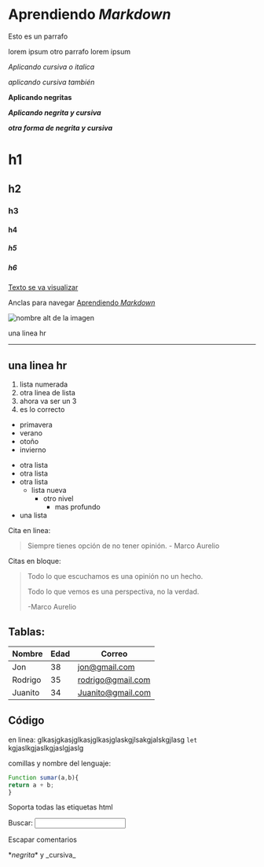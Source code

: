 # Aprendiendo _Markdown_

Esto es un parrafo

lorem ipsum otro parrafo lorem ipsum

_Aplicando cursiva o italica_

_aplicando cursiva también_

**Aplicando negritas**

**_Aplicando negrita y cursiva_**

**_otra forma de negrita y cursiva_**

# h1

## h2

### h3

#### h4

##### h5

##### h6

[Texto se va visualizar](https://youtube.com)

Anclas para navegar
[Aprendiendo _Markdown_](#aprendiendo-markdown)

![nombre alt de la imagen](https://images.pexels.com/photos/13192126/pexels-photo-13192126.jpeg?auto=compress&cs=tinysrgb&w=1260&h=750&dpr=1)

una linea hr

---

## una linea hr

1. lista numerada
2. otra linea de lista
3. ahora va ser un 3
4. es lo correcto

- primavera
- verano
- otoño
- invierno

* otra lista
* otra lista
* otra lista
  - lista nueva
    - otro nivel
      - mas profundo
* una lista

Cita en linea:

> Siempre tienes opción de no tener opinión. - Marco Aurelio

Citas en bloque:

> Todo lo que escuchamos es una opinión no un hecho.
>
> Todo lo que vemos es una perspectiva, no la verdad.
>
> -Marco Aurelio

## Tablas:

| Nombre  | Edad | Correo            |
| ------- | ---- | ----------------- |
| Jon     | 38   | jon@gmail.com     |
| Rodrigo | 35   | rodrigo@gmail.com |
| Juanito | 34   | Juanito@gmail.com |

## Código

en linea:
glkasjgkasjglkasjglkasjglaskgjlsakgjalskgjlasg `let` kgjaslkgjaslkgjaslgjaslg

comillas y nombre del lenguaje:

```js
Function sumar(a,b){
return a + b;
}
```

Soporta todas las etiquetas html

<form>
<label for="q">Buscar:</label>
<input type="search" name="q" id="q">
</form>


<!-- Esto es un comentario en Markdown -->

Escapar comentarios

\**negrita** y \_cursiva_